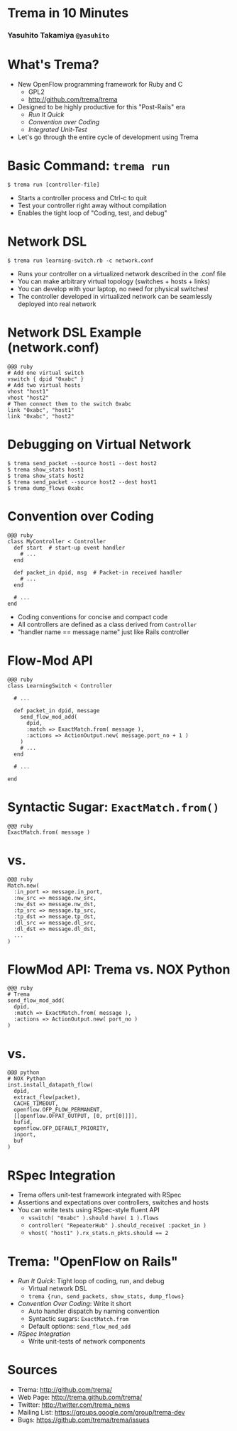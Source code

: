 <!SLIDE title-slide>
# Trema in 10 Minutes ##########################################################

### Yasuhito Takamiya  `@yasuhito`


<!SLIDE small incremental transition=uncover>
# What's Trema? ################################################################

* New OpenFlow programming framework for Ruby and C
  * GPL2
  * <http://github.com/trema/trema>
* Designed to be highly productive for this "Post-Rails" era
  * <i>Run It Quick</i>
  * <i>Convention over Coding</i>
  * <i>Integrated Unit-Test</i>
* Let's go through the entire cycle of development using Trema


<!SLIDE small>
# Basic Command: `trema run` ###################################################

	$ trema run [controller-file]

* Starts a controller process and Ctrl-c to quit
* Test your controller right away without compilation
* Enables the tight loop of "Coding, test, and debug"


<!SLIDE smaller>
# Network DSL ##################################################################

	$ trema run learning-switch.rb -c network.conf

* Runs your controller on a virtualized network described in the .conf file
* You can make arbitrary virtual topology (switches + hosts + links)
* You can develop with your laptop, no need for physical switches!
* The controller developed in virtualized network can be seamlessly deployed into real network


<!SLIDE smaller>
# Network DSL Example (network.conf) ###########################################

	@@@ ruby
	# Add one virtual switch
	vswitch { dpid "0xabc" }
	# Add two virtual hosts
	vhost "host1"
	vhost "host2"
	# Then connect them to the switch 0xabc
	link "0xabc", "host1"
	link "0xabc", "host2"


<!SLIDE smaller>
# Debugging on Virtual Network #################################################

	$ trema send_packet --source host1 --dest host2
	$ trema show_stats host1
	$ trema show_stats host2
	$ trema send_packet --source host2 --dest host1
	$ trema dump_flows 0xabc


<!SLIDE small>
# Convention over Coding #######################################################

	@@@ ruby
	class MyController < Controller
	  def start  # start-up event handler
	    # ...
	  end
	      
	  def packet_in dpid, msg  # Packet-in received handler
	    # ...
	  end
	
	  # ...
	end

* Coding conventions for concise and compact code
* All controllers are defined as a class derived from `Controller`
* "handler name == message name" just like Rails controller


<!SLIDE smaller>
# Flow-Mod API #################################################################

	@@@ ruby
	class LearningSwitch < Controller
	
	  # ...
	
	  def packet_in dpid, message
	    send_flow_mod_add(
	      dpid,
	      :match => ExactMatch.from( message ),
	      :actions => ActionOutput.new( message.port_no + 1 )
	    )
	    # ...
	  end
	
	  # ...
	
	end


<!SLIDE smaller>
# Syntactic Sugar: `ExactMatch.from()` #########################################

	@@@ ruby
	ExactMatch.from( message )

# vs.

	@@@ ruby
	Match.new(
	  :in_port => message.in_port,
	  :nw_src => message.nw_src,
	  :nw_dst => message.nw_dst,
	  :tp_src => message.tp_src,
	  :tp_dst => message.tp_dst,
	  :dl_src => message.dl_src,
	  :dl_dst => message.dl_dst,
	  ...
	)


<!SLIDE smaller>
# FlowMod API: Trema vs. NOX Python #########################################################

	@@@ ruby
	# Trema
	send_flow_mod_add(
	  dpid,
	  :match => ExactMatch.from( message ),
	  :actions => ActionOutput.new( port_no )
	)

# vs.

	@@@ python
	# NOX Python
	inst.install_datapath_flow(
	  dpid,
	  extract_flow(packet),
	  CACHE_TIMEOUT, 
	  openflow.OFP_FLOW_PERMANENT,
	  [[openflow.OFPAT_OUTPUT, [0, prt[0]]]],
	  bufid,
	  openflow.OFP_DEFAULT_PRIORITY,
	  inport,
	  buf
	)


<!SLIDE smaller>
# RSpec Integration ############################################################

* Trema offers unit-test framework integrated with RSpec
* Assertions and expectations over controllers, switches and hosts
* You can write tests using RSpec-style fluent API
  * `vswitch( "0xabc" ).should have( 1 ).flows`
  * `controller( "RepeaterHub" ).should_receive( :packet_in )`
  * `vhost( "host1" ).rx_stats.n_pkts.should == 2`


<!SLIDE small incremental transition=uncover>
# Trema: "OpenFlow on Rails" ###################################################

* <i>Run It Quick</i>: Tight loop of coding, run, and debug
  * Virtual network DSL
  * `trema {run, send_packets, show_stats, dump_flows}`
* <i>Convention Over Coding</i>: Write it short
  * Auto handler dispatch by naming convention
  * Syntactic sugars: `ExactMatch.from`
  * Default options: `send_flow_mod_add`
* <i>RSpec Integration</i>
  * Write unit-tests of network components


<!SLIDE small>
# Sources ######################################################################

* Trema: <http://github.com/trema/>
* Web Page: <http://trema.github.com/trema/>
* Twitter: <http://twitter.com/trema_news>
* Mailing List: <https://groups.google.com/group/trema-dev>
* Bugs: <https://github.com/trema/trema/issues>
